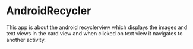 # AndroidRecycler
This app is about the android recyclerview which displays the images and text views in the card view and when clicked on text  view it navigates to another activity.
